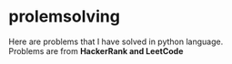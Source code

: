# prolemsolving
Here are problems that I have solved in python language. <br>
Problems are from <strong>HackerRank<strong> and <strong>LeetCode</strong>
